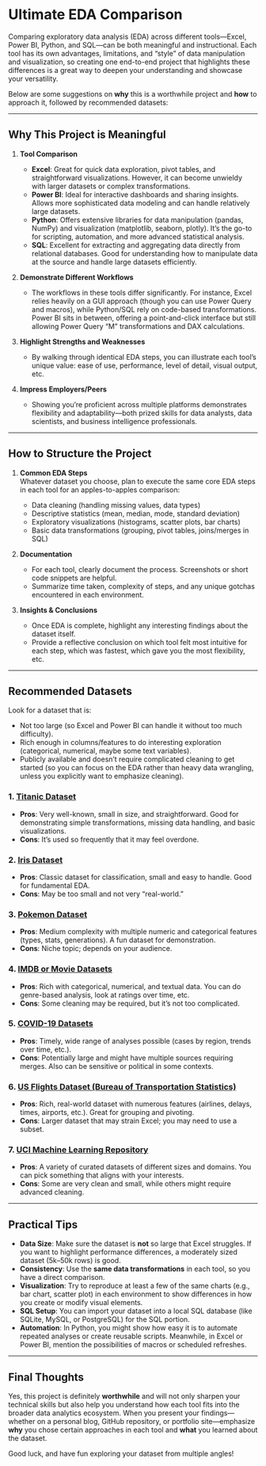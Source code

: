 # Ultimate EDA Comparison

Comparing exploratory data analysis (EDA) across different tools—Excel, Power BI, Python, and SQL—can be both meaningful and instructional. Each tool has its own advantages, limitations, and “style” of data manipulation and visualization, so creating one end-to-end project that highlights these differences is a great way to deepen your understanding and showcase your versatility. 

Below are some suggestions on **why** this is a worthwhile project and **how** to approach it, followed by recommended datasets:

---

## Why This Project is Meaningful

1. **Tool Comparison**  
   - **Excel**: Great for quick data exploration, pivot tables, and straightforward visualizations. However, it can become unwieldy with larger datasets or complex transformations.  
   - **Power BI**: Ideal for interactive dashboards and sharing insights. Allows more sophisticated data modeling and can handle relatively large datasets.  
   - **Python**: Offers extensive libraries for data manipulation (pandas, NumPy) and visualization (matplotlib, seaborn, plotly). It’s the go-to for scripting, automation, and more advanced statistical analysis.  
   - **SQL**: Excellent for extracting and aggregating data directly from relational databases. Good for understanding how to manipulate data at the source and handle large datasets efficiently.

2. **Demonstrate Different Workflows**  
   - The workflows in these tools differ significantly. For instance, Excel relies heavily on a GUI approach (though you can use Power Query and macros), while Python/SQL rely on code-based transformations. Power BI sits in between, offering a point-and-click interface but still allowing Power Query “M” transformations and DAX calculations.  

3. **Highlight Strengths and Weaknesses**  
   - By walking through identical EDA steps, you can illustrate each tool’s unique value: ease of use, performance, level of detail, visual output, etc.

4. **Impress Employers/Peers**  
   - Showing you’re proficient across multiple platforms demonstrates flexibility and adaptability—both prized skills for data analysts, data scientists, and business intelligence professionals.

---

## How to Structure the Project

1. **Common EDA Steps**  
   Whatever dataset you choose, plan to execute the same core EDA steps in each tool for an apples-to-apples comparison:  
   - Data cleaning (handling missing values, data types)  
   - Descriptive statistics (mean, median, mode, standard deviation)  
   - Exploratory visualizations (histograms, scatter plots, bar charts)  
   - Basic data transformations (grouping, pivot tables, joins/merges in SQL)

2. **Documentation**  
   - For each tool, clearly document the process. Screenshots or short code snippets are helpful.  
   - Summarize time taken, complexity of steps, and any unique gotchas encountered in each environment.

3. **Insights & Conclusions**  
   - Once EDA is complete, highlight any interesting findings about the dataset itself.  
   - Provide a reflective conclusion on which tool felt most intuitive for each step, which was fastest, which gave you the most flexibility, etc.

---

## Recommended Datasets

Look for a dataset that is:
- Not too large (so Excel and Power BI can handle it without too much difficulty).  
- Rich enough in columns/features to do interesting exploration (categorical, numerical, maybe some text variables).  
- Publicly available and doesn’t require complicated cleaning to get started (so you can focus on the EDA rather than heavy data wrangling, unless you explicitly want to emphasize cleaning).

### 1. [Titanic Dataset](https://www.kaggle.com/c/titanic)  
- **Pros**: Very well-known, small in size, and straightforward. Good for demonstrating simple transformations, missing data handling, and basic visualizations.  
- **Cons**: It’s used so frequently that it may feel overdone.

### 2. [Iris Dataset](https://archive.ics.uci.edu/ml/datasets/iris)  
- **Pros**: Classic dataset for classification, small and easy to handle. Good for fundamental EDA.  
- **Cons**: May be too small and not very “real-world.”

### 3. [Pokemon Dataset](https://www.kaggle.com/rounakbanik/pokemon)  
- **Pros**: Medium complexity with multiple numeric and categorical features (types, stats, generations). A fun dataset for demonstration.  
- **Cons**: Niche topic; depends on your audience.

### 4. [IMDB or Movie Datasets](https://www.kaggle.com/datasets)  
- **Pros**: Rich with categorical, numerical, and textual data. You can do genre-based analysis, look at ratings over time, etc.  
- **Cons**: Some cleaning may be required, but it’s not too complicated.

### 5. [COVID-19 Datasets](https://data.humdata.org/dataset/novel-coronavirus-2019-ncov-cases)  
- **Pros**: Timely, wide range of analyses possible (cases by region, trends over time, etc.).  
- **Cons**: Potentially large and might have multiple sources requiring merges. Also can be sensitive or political in some contexts.

### 6. [US Flights Dataset (Bureau of Transportation Statistics)](https://www.kaggle.com/usdot/flight-delays)  
- **Pros**: Rich, real-world dataset with numerous features (airlines, delays, times, airports, etc.). Great for grouping and pivoting.  
- **Cons**: Larger dataset that may strain Excel; you may need to use a subset.  

### 7. [UCI Machine Learning Repository](https://archive.ics.uci.edu/ml/index.php)  
- **Pros**: A variety of curated datasets of different sizes and domains. You can pick something that aligns with your interests.  
- **Cons**: Some are very clean and small, while others might require advanced cleaning.

---

## Practical Tips

- **Data Size**: Make sure the dataset is **not** so large that Excel struggles. If you want to highlight performance differences, a moderately sized dataset (5k–50k rows) is good.  
- **Consistency**: Use the **same data transformations** in each tool, so you have a direct comparison.  
- **Visualization**: Try to reproduce at least a few of the same charts (e.g., bar chart, scatter plot) in each environment to show differences in how you create or modify visual elements.  
- **SQL Setup**: You can import your dataset into a local SQL database (like SQLite, MySQL, or PostgreSQL) for the SQL portion.  
- **Automation**: In Python, you might show how easy it is to automate repeated analyses or create reusable scripts. Meanwhile, in Excel or Power BI, mention the possibilities of macros or scheduled refreshes.

---

## Final Thoughts

Yes, this project is definitely **worthwhile** and will not only sharpen your technical skills but also help you understand how each tool fits into the broader data analytics ecosystem. When you present your findings—whether on a personal blog, GitHub repository, or portfolio site—emphasize **why** you chose certain approaches in each tool and **what** you learned about the dataset. 

Good luck, and have fun exploring your dataset from multiple angles!
